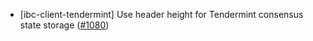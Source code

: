 - [ibc-client-tendermint] Use header height for Tendermint consensus state storage
  ([\#1080](https://github.com/cosmos/ibc-rs/issues/1080))
